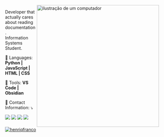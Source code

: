 <img src="https://raw.githubusercontent.com/MicaelliMedeiros/micaellimedeiros/master/image/computer-illustration.png" alt="ilustração de um computador" min-width="400px" max-width="400px" width="400px" align="right">

<p align="left"> 
  Developer that actually cares about reading documentation.<br>
  Information Systems Student.
</p>

<p align="left">
  🦄 Languages: <strong>Python | JavaScript | HTML | CSS</strong>
</p>

<p align="left">
  💼 Tools: <strong>VS Code | Obsidian</strong>
</p>

<p align="left">
  💌 Contact Information: ⤵️
</p>

<p align="left">
  <a href="https://github.com/henriqfranco" title="GitHub">
  <img src="https://img.shields.io/badge/GitHub-100000?style=for-the-badge&logo=github&logoColor=white"/></a>
  <a href="https://www.linkedin.com/in/henriques-franco/" title="LinkedIn">
  <img src="https://img.shields.io/badge/LinkedIn-0077B5?style=for-the-badge&logo=linkedin&logoColor=white"/></a>
  <a href="https://www.instagram.com/henrifrnc/" title="Instagram">
  <img src="https://img.shields.io/badge/Instagram-E4405F?style=for-the-badge&logo=instagram&logoColor=white"/></a>
  <a href="https://stackoverflow.com/users/25110410/henrique-franco?tab=profile" title="StackOverflow">
  <img src="https://img.shields.io/badge/Stack_Overflow-FE7A16?style=for-the-badge&logo=stack-overflow&logoColor=white"/></a>
</p>

[![henriqfranco](https://github-readme-stats.vercel.app/api/top-langs/?username=henriqfranco&hide=html&layout=compact&theme=dark)](https://github.com/anuraghazra/github-readme-stats)
